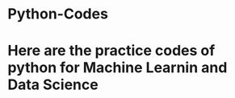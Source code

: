 # Python-Codes

<h1>

  Here are the practice codes of python for Machine Learnin and Data Science 
  
</h1>
